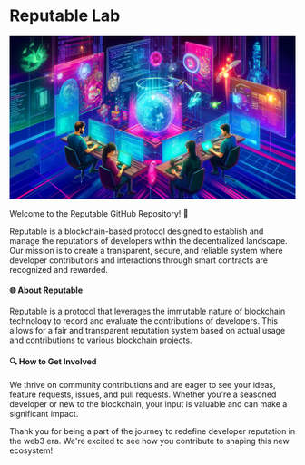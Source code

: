 # Reputable Lab

![reputable vibe cover](/assets/reputable.jpg)

Welcome to the Reputable GitHub Repository! 🔨

Reputable is a blockchain-based protocol designed to establish and manage the reputations of developers within the decentralized landscape. Our mission is to create a transparent, secure, and reliable system where developer contributions and interactions through smart contracts are recognized and rewarded.

#### 🌐 About Reputable

Reputable is a protocol that leverages the immutable nature of blockchain technology to record and evaluate the contributions of developers. This allows for a fair and transparent reputation system based on actual usage and contributions to various blockchain projects.

#### 🔍 How to Get Involved

We thrive on community contributions and are eager to see your ideas, feature requests, issues, and pull requests. Whether you're a seasoned developer or new to the blockchain, your input is valuable and can make a significant impact.

Thank you for being a part of the journey to redefine developer reputation in the web3 era. We're excited to see how you contribute to shaping this new ecosystem!
